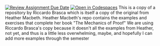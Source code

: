 [![Review Assignment Due Date](https://classroom.github.com/assets/deadline-readme-button-22041afd0340ce965d47ae6ef1cefeee28c7c493a6346c4f15d667ab976d596c.svg)](https://classroom.github.com/a/v70mqQ8_)
[![Open in Codespaces](https://classroom.github.com/assets/launch-codespace-2972f46106e565e64193e422d61a12cf1da4916b45550586e14ef0a7c637dd04.svg)](https://classroom.github.com/open-in-codespaces?assignment_repo_id=17882158)
This is a copy of a repository by Riccardo Brasca which is itself a copy of the original from Heather Macbeth.
Heather Macbeth's repo contains the examples and exercises that complete her book "The Mechanics of Proof"
We are using Riccardo Brasca's copy because it doesn't all the examples from Heather, not yet, and thus is a little less overwhelming, maybe, 
and hopefully I can add more examples through the semester
